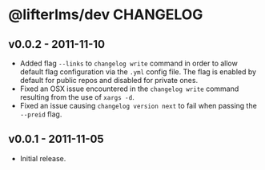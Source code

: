@lifterlms/dev CHANGELOG
========================

v0.0.2 - 2011-11-10
-------------------

+ Added flag `--links` to `changelog write` command in order to allow default flag configuration via the `.yml` config file. The flag is enabled by default for public repos and disabled for private ones.
+ Fixed an OSX issue encountered in the `changelog write` command resulting from the use of `xargs -d`.
+ Fixed an issue causing `changelog version next` to fail when passing the `--preid` flag.

v0.0.1 - 2011-11-05
-------------------

+ Initial release.
